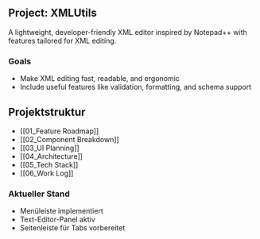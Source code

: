 ## Project: XMLUtils

A lightweight, developer-friendly XML editor inspired by Notepad++ with features tailored for XML editing.

### Goals
- Make XML editing fast, readable, and ergonomic
- Include useful features like validation, formatting, and schema support

## Projektstruktur

- [[01_Feature Roadmap]]
- [[02_Component Breakdown]]
- [[03_UI Planning]]
- [[04_Architecture]]
- [[05_Tech Stack]]
- [[06_Work Log]]


### Aktueller Stand
- Menüleiste implementiert
- Text-Editor-Panel aktiv
- Seitenleiste für Tabs vorbereitet
